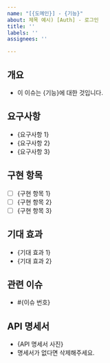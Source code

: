 ```yaml
---
name: "[{도메인}] - {기능}"
about: 제목 예시) [Auth] - 로그인
title: ''
labels: ''
assignees: ''

---
```


## 개요
- 이 이슈는 {기능}에 대한 것입니다.

## 요구사항
- {요구사항 1}
- {요구사항 2}
- {요구사항 3}

## 구현 항목
- [ ] {구현 항목 1}
- [ ] {구현 항목 2}
- [ ] {구현 항목 3}

## 기대 효과
- {기대 효과 1}
- {기대 효과 2}

## 관련 이슈
- #{이슈 번호}

## API 명세서
- {API 명세서 사진}
- 명세서가 없다면 삭제해주세요.
